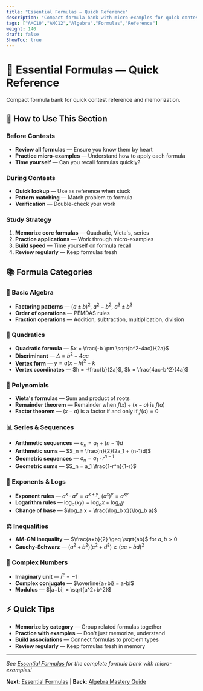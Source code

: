 ```yaml
---
title: "Essential Formulas — Quick Reference"
description: "Compact formula bank with micro-examples for quick contest reference."
tags: ["AMC10","AMC12","Algebra","Formulas","Reference"]
weight: 140
draft: false
ShowToc: true
---
```


# 📏 Essential Formulas — Quick Reference

Compact formula bank for quick contest reference and memorization.

## 🎯 How to Use This Section

### Before Contests
- **Review all formulas** — Ensure you know them by heart
- **Practice micro-examples** — Understand how to apply each formula
- **Time yourself** — Can you recall formulas quickly?

### During Contests
- **Quick lookup** — Use as reference when stuck
- **Pattern matching** — Match problem to formula
- **Verification** — Double-check your work

### Study Strategy
1. **Memorize core formulas** — Quadratic, Vieta's, series
2. **Practice applications** — Work through micro-examples
3. **Build speed** — Time yourself on formula recall
4. **Review regularly** — Keep formulas fresh

## 📚 Formula Categories

### 🔢 Basic Algebra
- **Factoring patterns** — $(a \pm b)^2$, $a^2 - b^2$, $a^3 \pm b^3$
- **Order of operations** — PEMDAS rules
- **Fraction operations** — Addition, subtraction, multiplication, division

### 🎯 Quadratics
- **Quadratic formula** — $x = \frac{-b \pm \sqrt{b^2-4ac}}{2a}$
- **Discriminant** — $\Delta = b^2 - 4ac$
- **Vertex form** — $y = a(x-h)^2 + k$
- **Vertex coordinates** — $h = -\frac{b}{2a}$, $k = \frac{4ac-b^2}{4a}$

### 🧮 Polynomials
- **Vieta's formulas** — Sum and product of roots
- **Remainder theorem** — Remainder when $f(x) \div (x-a)$ is $f(a)$
- **Factor theorem** — $(x-a)$ is a factor if and only if $f(a) = 0$

### 📊 Series & Sequences
- **Arithmetic sequences** — $a_n = a_1 + (n-1)d$
- **Arithmetic sums** — $S_n = \frac{n}{2}(2a_1 + (n-1)d)$
- **Geometric sequences** — $a_n = a_1 \cdot r^{n-1}$
- **Geometric sums** — $S_n = a_1 \frac{1-r^n}{1-r}$

### 🔢 Exponents & Logs
- **Exponent rules** — $a^x \cdot a^y = a^{x+y}$, $(a^x)^y = a^{xy}$
- **Logarithm rules** — $\log_a(xy) = \log_a x + \log_a y$
- **Change of base** — $\log_a x = \frac{\log_b x}{\log_b a}$

### ⚖️ Inequalities
- **AM-GM inequality** — $\frac{a+b}{2} \geq \sqrt{ab}$ for $a,b > 0$
- **Cauchy-Schwarz** — $(a^2+b^2)(c^2+d^2) \geq (ac+bd)^2$

### 🧮 Complex Numbers
- **Imaginary unit** — $i^2 = -1$
- **Complex conjugate** — $\overline{a+bi} = a-bi$
- **Modulus** — $|a+bi| = \sqrt{a^2+b^2}$

## ⚡ Quick Tips

- **Memorize by category** — Group related formulas together
- **Practice with examples** — Don't just memorize, understand
- **Build associations** — Connect formulas to problem types
- **Review regularly** — Keep formulas fresh in memory

---

*See [Essential Formulas](essential-formulas) for the complete formula bank with micro-examples!*

**Next**: [Essential Formulas](essential-formulas) | **Back**: [Algebra Mastery Guide](../)
